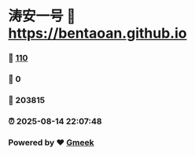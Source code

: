 # 涛安一号 :link: https://bentaoan.github.io 
### :page_facing_up: [110](https://bentaoan.github.io/tag.html) 
### :speech_balloon: 0 
### :hibiscus: 203815 
### :alarm_clock: 2025-08-14 22:07:48 
### Powered by :heart: [Gmeek](https://github.com/Meekdai/Gmeek)
